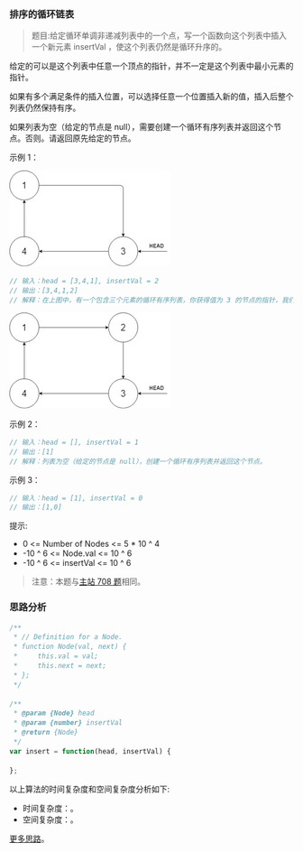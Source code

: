 ### 排序的循环链表

> 题目:给定循环单调非递减列表中的一个点，写一个函数向这个列表中插入一个新元素 insertVal ，使这个列表仍然是循环升序的。

给定的可以是这个列表中任意一个顶点的指针，并不一定是这个列表中最小元素的指针。

如果有多个满足条件的插入位置，可以选择任意一个位置插入新的值，插入后整个列表仍然保持有序。

如果列表为空（给定的节点是 null），需要创建一个循环有序列表并返回这个节点。否则。请返回原先给定的节点。

示例 1：

![](../../images/2/insertList-1.jpg)

```js
// 输入：head = [3,4,1], insertVal = 2
// 输出：[3,4,1,2]
// 解释：在上图中，有一个包含三个元素的循环有序列表，你获得值为 3 的节点的指针，我们需要向表中插入元素 2 。新插入的节点应该在 1 和 3 之间，插入之后，整个列表如上图所示，最后返回节点 3 。
```

![](../../images/2/insertList-2.jpg)


示例 2：

```js
// 输入：head = [], insertVal = 1
// 输出：[1]
// 解释：列表为空（给定的节点是 null），创建一个循环有序列表并返回这个节点。
```

示例 3：

```js
// 输入：head = [1], insertVal = 0
// 输出：[1,0]
```


提示:

* 0 <= Number of Nodes <= 5 * 10 ^ 4
* -10 ^ 6 <= Node.val <= 10 ^ 6
* -10 ^ 6 <= insertVal <= 10 ^ 6

> 注意：本题与[主站 708 题](https://leetcode-cn.com/problems/insert-into-a-sorted-circular-linked-list/)相同。

### 思路分析


```js
/**
 * // Definition for a Node.
 * function Node(val, next) {
 *     this.val = val;
 *     this.next = next;
 * };
 */

/**
 * @param {Node} head
 * @param {number} insertVal
 * @return {Node}
 */
var insert = function(head, insertVal) {
    
};
```

以上算法的时间复杂度和空间复杂度分析如下:

* 时间复杂度：。
* 空间复杂度：。

[更多思路](https://leetcode-cn.com/problems/4ueAj6/solution/gan-jue-da-jia-xie-de-du-you-dian-fu-za-k1klz/)。

